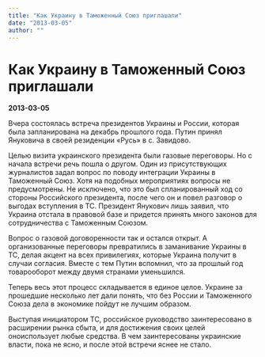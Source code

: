 ```yaml
---
title: "Как Украину в Таможенный Союз приглашали"
date: "2013-03-05"
author: ""
---
```


# Как Украину в Таможенный Союз приглашали

**2013-03-05** 

Вчера состоялась встреча президентов Украины и России, которая была запланирована на декабрь прошлого года. Путин принял Януковича в своей резиденции «Русь» в с. Завидово.

Целью визита украинского президента были газовые переговоры. Но с начала встречи речь пошла о другом. Один из присутствующих журналистов задал вопрос по поводу интеграции Украины в Таможенный Союз. Хотя на подобных мероприятиях вопросы не предусмотрены. Не исключено, что это был спланированный ход со стороны Российского президента, после чего он и повел разговор о выгодах вступления в ТС. Президент Янукович лишь заявил, что Украина отстала в правовой базе и придется принять много законов для сотрудничества с Таможенным Союзом.

Вопрос о газовой договоренности так и остался открыт. А организованные переговоры превратились в заманивание Украины в ТС, делая акцент на всех привилегиях, которые Украина получит в случаи согласия. Вместе с тем Путин вспомнил, что за прошлый год товарооборот между двумя странами уменьшился.

Теперь весь этот процесс складывается в единое целое. Украине за прошедшие несколько лет дали понять, что без России и Таможенного Союза дела в экономике пойдут не лучшим образом.

Выступая инициатором ТС, российское руководство заинтересовано в расширении рынка сбыта, и для достижения своих целей оноиспользует любые средства. В чем заинтересованы украинские власти, пока не ясно, и после этой встречи яснее не стало.